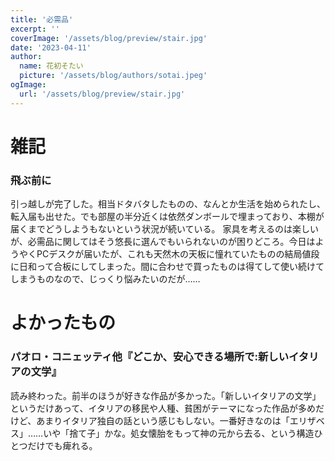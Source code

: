 ```yaml
---
title: '必需品'
excerpt: ''
coverImage: '/assets/blog/preview/stair.jpg'
date: '2023-04-11'
author:
  name: 花初そたい
  picture: '/assets/blog/authors/sotai.jpeg'
ogImage:
  url: '/assets/blog/preview/stair.jpg'
---
```

# 雑記

### 飛ぶ前に
引っ越しが完了した。相当ドタバタしたものの、なんとか生活を始められたし、転入届も出せた。でも部屋の半分近くは依然ダンボールで埋まっており、本棚が届くまでどうしようもないという状況が続いている。
家具を考えるのは楽しいが、必需品に関してはそう悠長に選んでもいられないのが困りどころ。今日はようやくPCデスクが届いたが、これも天然木の天板に憧れていたものの結局値段に日和って合板にしてしまった。間に合わせで買ったものは得てして使い続けてしまうものなので、じっくり悩みたいのだが……


# よかったもの
### パオロ・コニェッティ他『どこか、安心できる場所で:新しいイタリアの文学』
読み終わった。前半のほうが好きな作品が多かった。「新しいイタリアの文学」というだけあって、イタリアの移民や人種、貧困がテーマになった作品が多めだけど、あまりイタリア独自の話という感じもしない。一番好きなのは「エリザベス」……いや「捨て子」かな。処女懐胎をもって神の元から去る、という構造ひとつだけでも痺れる。
